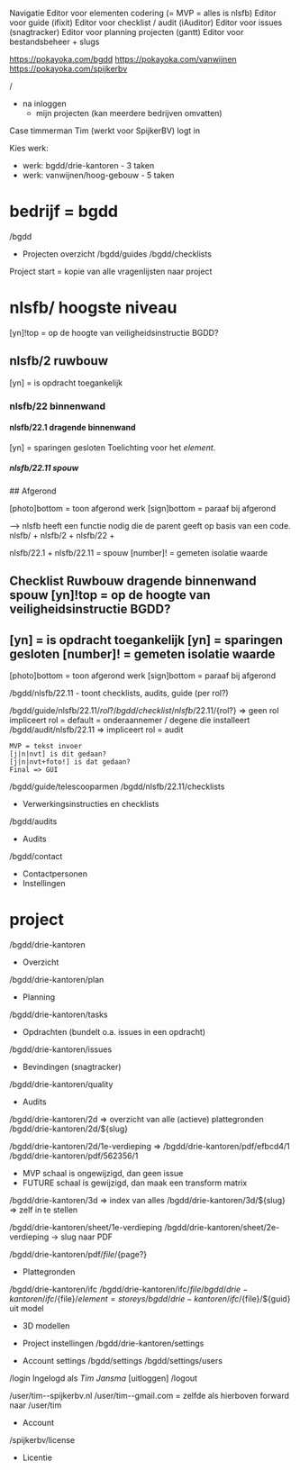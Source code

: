 Navigatie
Editor voor elementen codering (= MVP = alles is nlsfb)
Editor voor guide (ifixit)
Editor voor checklist / audit (iAuditor)
Editor voor issues (snagtracker)
Editor voor planning projecten (gantt)
Editor voor bestandsbeheer + slugs

https://pokayoka.com/bgdd
https://pokayoka.com/vanwijnen
https://pokayoka.com/spijkerbv

/
- na inloggen
  - mijn projecten (kan meerdere bedrijven omvatten)


Case timmerman Tim (werkt voor SpijkerBV) logt in

Kies werk:
- werk: bgdd/drie-kantoren - 3 taken
- werk: vanwijnen/hoog-gebouw - 5 taken

# bedrijf = bgdd

/bgdd
- Projecten overzicht
/bgdd/guides
/bgdd/checklists

Project start = kopie van alle vragenlijsten naar project

# nlsfb/ hoogste niveau
  [yn]!top = op de hoogte van veiligheidsinstructie BGDD?

## nlsfb/2 ruwbouw
  [yn] = is opdracht toegankelijk

### nlsfb/22 binnenwand

#### nlsfb/22.1 dragende binnenwand
  [yn] = sparingen gesloten
    Toelichting voor het *element*.

##### nlsfb/22.11 spouw

 <Switch value={}>
  ## Afgerond
  <Checkbox default=true na={true} shape={'slider'}/>
  <Photo required=false / >

</Switch>

  [photo]bottom = toon afgerond werk
  [sign]bottom = paraaf bij afgerond

--> nlsfb heeft een functie nodig die de parent geeft op basis van een code.
nlsfb/ +
nlsfb/2 +
nlsfb/22 + 
<!-- nlsfb/22. +  -->
nlsfb/22.1 + 
nlsfb/22.11 = spouw
  [number]! = gemeten isolatie waarde

Checklist Ruwbouw dragende binnenwand spouw
  [yn]!top = op de hoogte van veiligheidsinstructie BGDD?
  ----
  [yn] = is opdracht toegankelijk
  [yn] = sparingen gesloten
  [number]! = gemeten isolatie waarde
  ----
  [photo]bottom = toon afgerond werk
  [sign]bottom = paraaf bij afgerond


/bgdd/nlsfb/22.11 - toont checklists, audits, guide (per rol?)

/bgdd/guide/nlsfb/22.11/${rol?}
/bgdd/checklist/nlsfb/22.11/${rol?} => geen rol impliceert rol = default = onderaannemer / degene die installeert
/bgdd/audit/nlsfb/22.11 => impliceert rol = audit

    MVP = tekst invoer
    [j|n|nvt] is dit gedaan?
    [j|n|nvt+foto!] is dat gedaan?
    Final => GUI

/bgdd/guide/telescooparmen
/bgdd/nlsfb/22.11/checklists
- Verwerkingsinstructies en checklists

/bgdd/audits
- Audits

/bgdd/contact
- Contactpersonen
- Instellingen


# project

/bgdd/drie-kantoren
- Overzicht

/bgdd/drie-kantoren/plan
- Planning

/bgdd/drie-kantoren/tasks
- Opdrachten (bundelt o.a. issues in een opdracht)

/bgdd/drie-kantoren/issues
- Bevindingen (snagtracker)

/bgdd/drie-kantoren/quality
- Audits

/bgdd/drie-kantoren/2d => overzicht van alle (actieve) plattegronden
/bgdd/drie-kantoren/2d/${slug}

/bgdd/drie-kantoren/2d/1e-verdieping =>
  /bgdd/drie-kantoren/pdf/efbcd4/1
  /bgdd/drie-kantoren/pdf/562356/1
  - MVP schaal is ongewijzigd, dan geen issue
  - FUTURE schaal is gewijzigd, dan maak een transform matrix


/bgdd/drie-kantoren/3d => index van alles
/bgdd/drie-kantoren/3d/${slug} => zelf in te stellen

/bgdd/drie-kantoren/sheet/1e-verdieping
/bgdd/drie-kantoren/sheet/2e-verdieping -> slug naar PDF

/bgdd/drie-kantoren/pdf/${file}/${page?}
- Plattegronden

/bgdd/drie-kantoren/ifc
/bgdd/drie-kantoren/ifc/${file}
/bgdd/drie-kantoren/ifc/${file}/${element = storeys}
/bgdd/drie-kantoren/ifc/${file}/${guid} uit model
- 3D modellen

- Project instellingen
/bgdd/drie-kantoren/settings

- Account settings
/bgdd/settings
/bgdd/settings/users

/login
Ingelogd als *Tim Jansma* [uitloggen]
/logout

/user/tim--spijkerbv.nl
/user/tim--gmail.com = zelfde als hierboven
forward naar
/user/tim
- Account

/spijkerbv/license
- Licentie